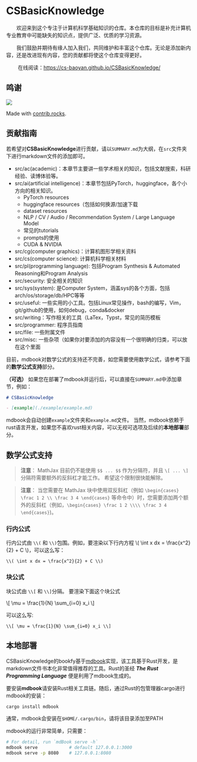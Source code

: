 # CSBasicKnowledge   

&emsp;&emsp;欢迎来到这个专注于计算机科学基础知识的仓库。本仓库的目标是补充计算机专业教育中可能缺失的知识点，提供广泛、优质的学习资源。

&emsp;&emsp;我们鼓励并期待有缘人加入我们，共同维护和丰富这个仓库。无论是添加新内容，还是改进现有内容，您的贡献都将使这个仓库变得更好。

&emsp;&emsp; 在线阅读：https://cs-baoyan.github.io/CSBasicKnowledge/

## 鸣谢

<a href="https://github.com/CS-BAOYAN/CSBasicKnowledge/graphs/contributors">
  <img src="https://contrib.rocks/image?repo=CS-BAOYAN/CSBasicKnowledge" />
</a>

Made with [contrib.rocks](https://contrib.rocks).


## 贡献指南
若希望对**CSBasicKnowledge**进行贡献，请以`SUMMARY.md`为大纲，在`src`文件夹下进行markdown文件的添加即可。

- src/ac(academic)：本章节主要讲一些学术相关的知识，包括文献搜索，科研经验、读博体验等。
- src/ai(artificial intelligence)：本章节包括PyTorch，huggingface，各个小方向的相关知识。
  - PyTorch resources
  - huggingface resources（包括如何换源/加速下载
  - dataset resources
  - NLP / CV / Audio / Recommendation System / Large Language Model
  - 常见的tutorials
  - prompts的使用
  - CUDA & NVIDIA
- src/cg(computer graphics)：计算机图形学相关资料
- src/cs(computer science): 计算机科学相关材料
- src/pl(programming language): 包括Program Synthesis & Automated Reasoning和Program Analysis
- src/security: 安全相关的知识
- src/sys(system): 是Computer System，涵盖sys的各个方面，包括arch/os/storage/db/HPC等等
- src/useful: 一些实用的小工具。包括Linux常见操作，bash的编写，Vim，git/github的使用，如何debug，conda&docker
- src/writing：写作相关的工具（LaTex，Typst，常见的简历模板
- src/programmer: 程序员指南
- src/file: 一些附属文件
- src/misc: 一些杂项（如果你对要添加的内容没有一个很明确的归类，可以放在这个里面

目前，mdbook对数学公式的支持还不完善，如您需要使用数学公式，请参考下面的**数学公式支持**部分。

**（可选）** 如果您在部署了mdbook并运行后，可以直接在`SUMMARY.md`中添加章节，例如：
```md
# CSBasicKnowledge

- [example](./example/example.md)
```
mdbook会自动创建`example`文件夹和`example.md`文件。
当然，mdbook依赖于rust语言开发，如果您不喜欢rust相关内容，可以无视可选项及后续的**本地部署**部分。

## 数学公式支持
> **注意**： MathJax 目前仍不能使用 `$$ ... $$` 作为分隔符，并且 `\[ ... \]` 分隔符需要额外的反斜杠才能工作。 希望这个限制很快能解除。

> **注意**： 当您需要在 MathJax 块中使用双反斜杠（例如 `\begin{cases} \frac 1 2 \\ \frac 3 4 \end{cases}` 等命令中）时，您需要添加两个额外的反斜杠（例如，`\begin{cases} \frac 1 2 \\\\ \frac 3 4 \end{cases}`)。

### 行内公式
行内公式由 `\\(` 和 `\\)`包围。例如，要渲染以下行内方程
\\( \int x dx = \frac{x^2}{2} + C \\)，可以这么写：
```
\\( \int x dx = \frac{x^2}{2} + C \\)
```

### 块公式
块公式由 `\\[` 和 `\\]`分隔。 要渲染下面这个块公式

\\[ \mu = \frac{1}{N} \sum_{i=0} x_i \\]

可以这么写:

```
\\[ \mu = \frac{1}{N} \sum_{i=0} x_i \\]
```

## 本地部署
CSBasicKnowledge的bookfy基于[mdbook](https://github.com/rust-lang/mdBook)实现，该工具基于Rust开发，是markdown文件书本化非常值得推荐的工具。Rust的圣经 ***The Rust Programming Language*** 便是利用了mdbook生成的。

要安装**mdbook**请安装Rust相关工具链。随后，通过Rust的包管理器cargo进行mdbook的安装：
```bash
cargo install mdbook
```
通常，mdbook会安装在`$HOME/.cargo/bin`，请将该目录添加至PATH

mdbook的运行非常简单，只需要：
```bash
# For detail, run `mdBook serve -h`
mdbook serve            # default 127.0.0.1:3000
mdbook serve -p 8080    # 127.0.0.1:8080
```
